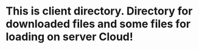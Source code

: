 # This is client directory. Directory for downloaded files and some files for loading on server Cloud!